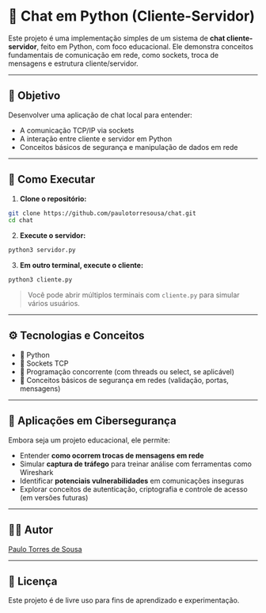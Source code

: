 # 💬 Chat em Python (Cliente-Servidor)

Este projeto é uma implementação simples de um sistema de **chat cliente-servidor**, feito em Python, com foco educacional. Ele demonstra conceitos fundamentais de comunicação em rede, como sockets, troca de mensagens e estrutura cliente/servidor.

---

## 📌 Objetivo

Desenvolver uma aplicação de chat local para entender:

- A comunicação TCP/IP via sockets
- A interação entre cliente e servidor em Python
- Conceitos básicos de segurança e manipulação de dados em rede

---

## 🚀 Como Executar

1. **Clone o repositório:**

```bash
git clone https://github.com/paulotorresousa/chat.git
cd chat
````

2. **Execute o servidor:**

```bash
python3 servidor.py
```

3. **Em outro terminal, execute o cliente:**

```bash
python3 cliente.py
```

> Você pode abrir múltiplos terminais com `cliente.py` para simular vários usuários.

---

## ⚙️ Tecnologias e Conceitos

* 🐍 Python 
* 📡 Sockets TCP
* 🧠 Programação concorrente (com threads ou select, se aplicável)
* 🔐 Conceitos básicos de segurança em redes (validação, portas, mensagens)

---

## 🧠 Aplicações em Cibersegurança

Embora seja um projeto educacional, ele permite:

* Entender **como ocorrem trocas de mensagens em rede**
* Simular **captura de tráfego** para treinar análise com ferramentas como Wireshark
* Identificar **potenciais vulnerabilidades** em comunicações inseguras
* Explorar conceitos de autenticação, criptografia e controle de acesso (em versões futuras)

---

## 👨‍💻 Autor

[Paulo Torres de Sousa](https://www.linkedin.com/in/paulotorresousa)

---

## 📄 Licença

Este projeto é de livre uso para fins de aprendizado e experimentação.

````


